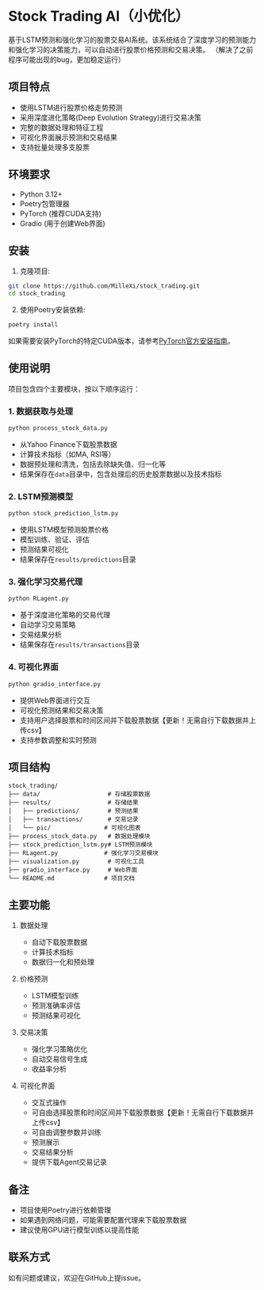 # Stock Trading AI（小优化）

基于LSTM预测和强化学习的股票交易AI系统。该系统结合了深度学习的预测能力和强化学习的决策能力，可以自动进行股票价格预测和交易决策。
（解决了之前程序可能出现的bug，更加稳定运行）

## 项目特点

- 使用LSTM进行股票价格走势预测
- 采用深度进化策略(Deep Evolution Strategy)进行交易决策
- 完整的数据处理和特征工程
- 可视化界面展示预测和交易结果
- 支持批量处理多支股票

## 环境要求

- Python 3.12+
- Poetry包管理器
- PyTorch (推荐CUDA支持)
- Gradio (用于创建Web界面)

## 安装

1. 克隆项目:
```bash
git clone https://github.com/MilleXi/stock_trading.git
cd stock_trading
```

2. 使用Poetry安装依赖:
```bash
poetry install
```

如果需要安装PyTorch的特定CUDA版本，请参考[PyTorch官方安装指南](https://pytorch.org/get-started/locally/)。

## 使用说明

项目包含四个主要模块，按以下顺序运行：

### 1. 数据获取与处理
```bash
python process_stock_data.py
```
- 从Yahoo Finance下载股票数据
- 计算技术指标（如MA, RSI等）
- 数据预处理和清洗，包括去除缺失值、归一化等
- 结果保存在`data`目录中，包含处理后的历史股票数据以及技术指标

### 2. LSTM预测模型
```bash
python stock_prediction_lstm.py
```
- 使用LSTM模型预测股票价格
- 模型训练、验证、评估
- 预测结果可视化
- 结果保存在`results/predictions`目录

### 3. 强化学习交易代理
```bash
python RLagent.py
```
- 基于深度进化策略的交易代理
- 自动学习交易策略
- 交易结果分析
- 结果保存在`results/transactions`目录

### 4. 可视化界面
```bash
python gradio_interface.py
```
- 提供Web界面进行交互
- 可视化预测结果和交易决策
- 支持用户选择股票和时间区间并下载股票数据【更新！无需自行下载数据并上传csv】
- 支持参数调整和实时预测

## 项目结构

```
stock_trading/
├── data/                   # 存储股票数据
├── results/                # 存储结果
│   ├── predictions/        # 预测结果
│   ├── transactions/       # 交易记录
│   └── pic/               # 可视化图表
├── process_stock_data.py   # 数据处理模块
├── stock_prediction_lstm.py# LSTM预测模块
├── RLagent.py             # 强化学习交易模块
├── visualization.py        # 可视化工具
├── gradio_interface.py     # Web界面
└── README.md              # 项目文档
```

## 主要功能

1. 数据处理
   - 自动下载股票数据
   - 计算技术指标
   - 数据归一化和预处理

2. 价格预测
   - LSTM模型训练
   - 预测准确率评估
   - 预测结果可视化

3. 交易决策
   - 强化学习策略优化
   - 自动交易信号生成
   - 收益率分析

4. 可视化界面
   - 交互式操作
   - 可自由选择股票和时间区间并下载股票数据【更新！无需自行下载数据并上传csv】
   - 可自由调整参数并训练
   - 预测展示
   - 交易结果分析
   - 提供下载Agent交易记录

## 备注

- 项目使用Poetry进行依赖管理
- 如果遇到网络问题，可能需要配置代理来下载股票数据
- 建议使用GPU进行模型训练以提高性能

## 联系方式

如有问题或建议，欢迎在GitHub上提issue。
